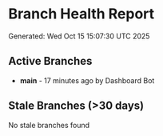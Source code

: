 # Branch Health Report
Generated: Wed Oct 15 15:07:30 UTC 2025

## Active Branches
- **main** - 17 minutes ago by Dashboard Bot

## Stale Branches (>30 days)
No stale branches found
